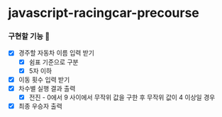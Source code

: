 # javascript-racingcar-precourse

### 구현할 기능 🚗

- [x] 경주할 자동차 이름 입력 받기
    - [x] 쉼표 기준으로 구분
    - [x] 5자 이하
- [x] 이동 횟수 입력 받기
- [x] 차수별 실행 결과 출력
    - [x] 전진 - 0에서 9 사이에서 무작위 값을 구한 후 무작위 값이 4 이상일 경우
- [x] 최종 우승자 출력